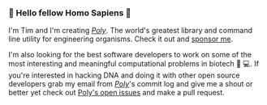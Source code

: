 ### :wave: Hello fellow Homo Sapiens :walking:

I'm Tim and I'm creating [_Poly_](https://github.com/TimothyStiles/poly). The world's greatest library and command line utility for engineering organisms. Check it out and [sponsor me](https://github.com/sponsors/TimothyStiles).

I'm also looking for the best software developers to work on some of the most interesting and meaningful computational problems in biotech :dna: :computer:. If you're interested in hacking DNA and doing it with other open source developers grab my email from [_Poly_](https://github.com/TimothyStiles/poly)'s commit log and give me a shout or better yet check out [Poly's open issues](https://github.com/TimothyStiles/poly/issues) and make a pull request.
